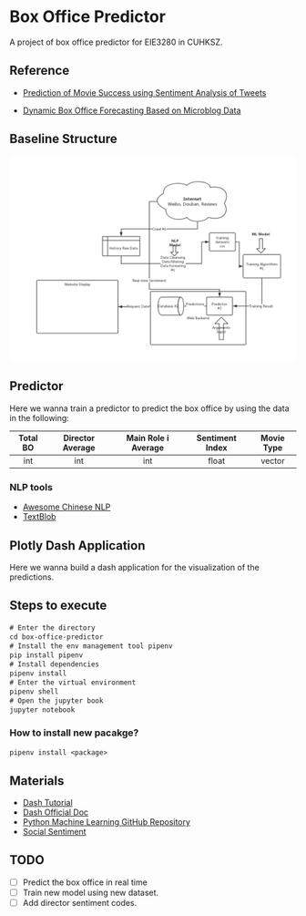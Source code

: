 # Box Office Predictor
A project of box office predictor for EIE3280 in CUHKSZ.

## Reference

- [Prediction of Movie Success using Sentiment
Analysis of Tweets](http://www.jscse.com/papers/vol3.no3/vol3.no3.46.pdf)

- [Dynamic Box Office Forecasting Based on Microblog Data](https://www.jstor.org/stable/pdf/24899494.pdf?refreqid=excelsior%3Aa3a89bc298c2c0a9c141ce4b02f3cead)

## Baseline Structure 

![structure](./assets/eie3280.png)

## Predictor
Here we wanna train a predictor to predict the box office by using the data in the following:

Total BO | Director Average | Main Role i Average  | Sentiment Index | Movie Type
:-: | :-: | :-: | :-: | :-: 
int | int | int | float | vector |

### NLP tools
- [Awesome Chinese NLP](https://github.com/crownpku/Awesome-Chinese-NLP)
- [TextBlob](https://textblob.readthedocs.io/en/dev/)

## Plotly Dash Application
Here we wanna build a dash application for the visualization of the predictions.

## Steps to execute
```shell
# Enter the directory
cd box-office-predictor
# Install the env management tool pipenv
pip install pipenv
# Install dependencies
pipenv install
# Enter the virtual environment
pipenv shell
# Open the jupyter book
jupyter notebook
```
### How to install new pacakge?
```shell
pipenv install <package>
```

## Materials
- [Dash Tutorial](https://pythonprogramming.net/data-visualization-application-dash-python-tutorial-introduction/)
- [Dash Official Doc](https://dash.plot.ly/)
- [Python Machine Learning GitHub Repository](https://github.com/ageron/handson-ml)
- [Social Sentiment](https://github.com/Sentdex/socialsentiment)

## TODO
- [ ] Predict the box office in real time
- [ ] Train new model using new dataset.
- [ ] Add director sentiment codes.